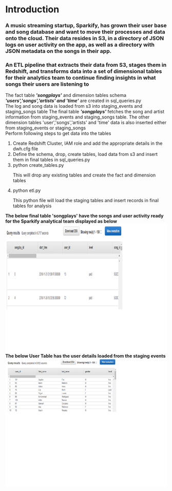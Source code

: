 <h1>Introduction</h1>
<h3>
A music streaming startup, Sparkify, has grown their user base and song database and want to move their processes and data onto the cloud. Their data resides in S3, in a directory of JSON logs on user activity on the app, as well as a directory with JSON metadata on the songs in their app.</h3>
<h3>An ETL pipeline that extracts their data from S3, stages them in Redshift, and transforms data into a set of dimensional tables for their analytics team to continue finding insights in what songs their users are listening to</h3>
<p>The fact table <strong><em>'songplays'</em></strong> and dimension tables schema <strong><em>'users','songs','artists' and 'time'</em></strong> are created in sql_queries.py<br>
The log and song data is loaded from s3 into staging_events and staging_songs table
The final table <strong><em>'songplays'</em></strong> fetches the song and artist information from staging_events and staging_songs table. The other dimension tables 'user','songs','artists' and 'time' data is also inserted either from staging_events or staging_songs<br>
Perform following steps to get data into the tables <br>
<ol>
<li>Create Redshift Cluster, IAM role and add the appropriate details in the dwh.cfg file</li>
<li>Define the schema, drop, create tables, load data from s3 and insert them in final tables in sql_queries.py</li>
<li>python create_tables.py</li>
    <p>This will drop any existing tables and create the fact and dimension tables</p>
<li>python etl.py</li>
    <p>This python file will load the staging tables and insert records in final tables for analysis</p>
</ol>
<strong>The below final table 'songplays' have the songs and user activity ready for the Sparkify analytical team displayed as below</strong>
<img src="songplays_table.png" width="1500" height="400" alt="Screenshot"/>
<strong>The below User Table has the user details loaded from the staging events</strong>
<img src="User.png" width="1500" height="400" alt="Screenshot"/>
</p> 
